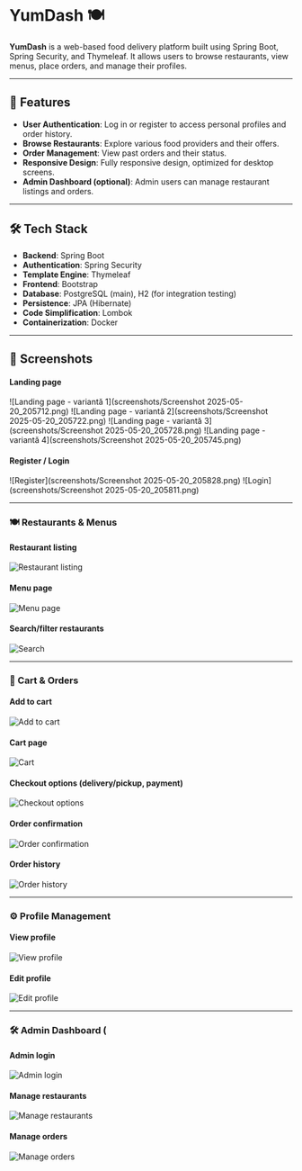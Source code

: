 # YumDash 🍽️

**YumDash** is a web-based food delivery platform built using Spring Boot, Spring Security, and Thymeleaf. It allows users to browse restaurants, view menus, place orders, and manage their profiles.

---

## 🚀 Features

- **User Authentication**: Log in or register to access personal profiles and order history.
- **Browse Restaurants**: Explore various food providers and their offers.
- **Order Management**: View past orders and their status.
- **Responsive Design**: Fully responsive design, optimized for desktop screens.
- **Admin Dashboard (optional)**: Admin users can manage restaurant listings and orders.

---

## 🛠️ Tech Stack

- **Backend**: Spring Boot
- **Authentication**: Spring Security
- **Template Engine**: Thymeleaf
- **Frontend**: Bootstrap
- **Database**: PostgreSQL (main), H2 (for integration testing)
- **Persistence**: JPA (Hibernate)
- **Code Simplification**: Lombok
- **Containerization**: Docker

---

## 📸 Screenshots

#### Landing page
![Landing page - variantă 1](screenshots/Screenshot 2025-05-20_205712.png)
![Landing page - variantă 2](screenshots/Screenshot 2025-05-20_205722.png)
![Landing page - variantă 3](screenshots/Screenshot 2025-05-20_205728.png)
![Landing page - variantă 4](screenshots/Screenshot 2025-05-20_205745.png)

#### Register / Login
![Register](screenshots/Screenshot 2025-05-20_205828.png)
![Login](screenshots/Screenshot 2025-05-20_205811.png)

---

### 🍽️ Restaurants & Menus

#### Restaurant listing
![Restaurant listing](screenshots/screenshot3.png)

#### Menu page
![Menu page](screenshots/screenshot4.png)

#### Search/filter restaurants
![Search](screenshots/screenshot5.png)

---

### 🛒 Cart & Orders

#### Add to cart
![Add to cart](screenshots/screenshot6.png)

#### Cart page
![Cart](screenshots/screenshot7.png)

#### Checkout options (delivery/pickup, payment)
![Checkout options](screenshots/screenshot8.png)

#### Order confirmation
![Order confirmation](screenshots/screenshot9.png)

#### Order history
![Order history](screenshots/screenshot10.png)

---

### ⚙️ Profile Management

#### View profile
![View profile](screenshots/screenshot11.png)

#### Edit profile
![Edit profile](screenshots/screenshot12.png)

---

### 🛠️ Admin Dashboard (

#### Admin login
![Admin login](screenshots/screenshot13.png)

#### Manage restaurants
![Manage restaurants](screenshots/screenshot14.png)

#### Manage orders
![Manage orders](screenshots/screenshot15.png)
